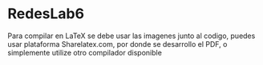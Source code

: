 # RedesLab6
Para compilar en LaTeX se debe usar las imagenes junto al codigo, puedes usar plataforma Sharelatex.com, por donde se desarrollo el PDF, o simplemente utilize otro compilador disponible
